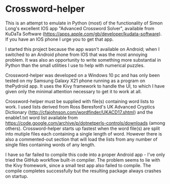# Crossword-helper
This is an attempt to emulate in Python (most) of the functionality of Simon Long's excellent IOS app "Advanced Crossword Solver",
available from KuDaTa Software (https://apps.apple.com/gb/developer/kudata-software). If you have an IOS phone I urge you to get that app.

I started this project because the app wasn't available on Android; when I switched to an Android phone from IOS that was the most
annoying problem. It was also an opportunity to write something more substantial in Python than the small utilities I use to help with 
numerical puzzles.

Crossword-helper was developed on a Windows 10 pc and has only been tested on my Samsung Galaxy X21 phone running as a program on thePydroid app. It uses the Kivy framework to handle the UI, to which I have given only the minimal attention necessary to get it to work at all.

Crossword-helper must be supplied with file(s) containing word lists to work. I used lists derived from Ross Beresford's UK Advanced Cryptics Dictionary
(http://cfajohnson.com/wordfinder/UKACD17.shtml) and the enable1.txt word list available from https://code.google.com/archive/p/dotnetperls-controls/downloads (among others). Crossword-helper starts up fastest when the word file(s) are split into mutiple files each containing a single length of word. However there is also a commented-out section that will load the lists from any number of single files containing words of any length.

I have so far failed to compile this code into a proper Android app - I've only tried the GitHub workflow built-in compiler. The problem seems to lie with the Kivy fromework, since a small test app also failed to compile. The compile completes successfully but the resulting package always crashes on startup.
